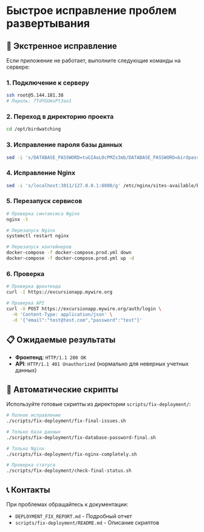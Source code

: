 # Быстрое исправление проблем развертывания

## 🚨 Экстренное исправление

Если приложение не работает, выполните следующие команды на сервере:

### 1. Подключение к серверу
```bash
ssh root@5.144.181.38
# Пароль: 7TdYGUmsPt3ao1
```

### 2. Переход в директорию проекта
```bash
cd /opt/birdwatching
```

### 3. Исправление пароля базы данных
```bash
sed -i 's/DATABASE_PASSWORD=tuGIAoL0cPMZs3mb/DATABASE_PASSWORD=birdpass123/g' docker-compose.prod.yml
```

### 4. Исправление Nginx
```bash
sed -i 's/localhost:3011/127.0.0.1:8080/g' /etc/nginx/sites-available/birdwatching
```

### 5. Перезапуск сервисов
```bash
# Проверка синтаксиса Nginx
nginx -t

# Перезапуск Nginx
systemctl restart nginx

# Перезапуск контейнеров
docker-compose -f docker-compose.prod.yml down
docker-compose -f docker-compose.prod.yml up -d
```

### 6. Проверка
```bash
# Проверка фронтенда
curl -I https://excursionapp.mywire.org

# Проверка API
curl -X POST https://excursionapp.mywire.org/auth/login \
  -H 'Content-Type: application/json' \
  -d '{"email":"test@test.com","password":"test"}'
```

## 📋 Ожидаемые результаты

- **Фронтенд**: `HTTP/1.1 200 OK`
- **API**: `HTTP/1.1 401 Unauthorized` (нормально для неверных учетных данных)

## 🔧 Автоматические скрипты

Используйте готовые скрипты из директории `scripts/fix-deployment/`:

```bash
# Полное исправление
./scripts/fix-deployment/fix-final-issues.sh

# Только база данных
./scripts/fix-deployment/fix-database-password-final.sh

# Только Nginx
./scripts/fix-deployment/fix-nginx-completely.sh

# Проверка статуса
./scripts/fix-deployment/check-final-status.sh
```

## 📞 Контакты

При проблемах обращайтесь к документации:
- `DEPLOYMENT_FIX_REPORT.md` - Подробный отчет
- `scripts/fix-deployment/README.md` - Описание скриптов
